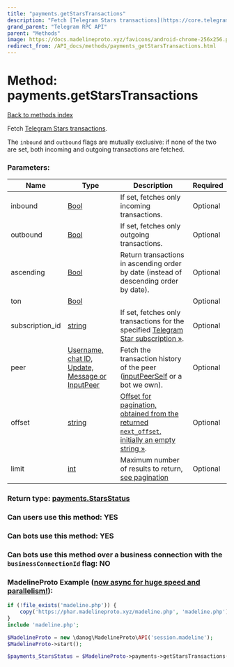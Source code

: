 ```yaml
---
title: "payments.getStarsTransactions"
description: "Fetch [Telegram Stars transactions](https://core.telegram.org/api/stars#balance-and-transaction-history)."
grand_parent: "Telegram RPC API"
parent: "Methods"
image: https://docs.madelineproto.xyz/favicons/android-chrome-256x256.png
redirect_from: /API_docs/methods/payments_getStarsTransactions.html
---
```

# Method: payments.getStarsTransactions
[Back to methods index](index.html)



Fetch [Telegram Stars transactions](https://core.telegram.org/api/stars#balance-and-transaction-history).

The `inbound` and `outbound` flags are mutually exclusive: if none of the two are set, both incoming and outgoing transactions are fetched.

### Parameters:

| Name     |    Type       | Description | Required |
|----------|---------------|-------------|----------|
|inbound|[Bool](/API_docs/types/Bool.html) | If set, fetches only incoming transactions. | Optional|
|outbound|[Bool](/API_docs/types/Bool.html) | If set, fetches only outgoing transactions. | Optional|
|ascending|[Bool](/API_docs/types/Bool.html) | Return transactions in ascending order by date (instead of descending order by date). | Optional|
|ton|[Bool](/API_docs/types/Bool.html) |  | Optional|
|subscription\_id|[string](/API_docs/types/string.html) | If set, fetches only transactions for the specified [Telegram Star subscription »](https://core.telegram.org/api/stars#star-subscriptions). | Optional|
|peer|[Username, chat ID, Update, Message or InputPeer](/API_docs/types/InputPeer.html) | Fetch the transaction history of the peer ([inputPeerSelf](../constructors/inputPeerSelf.html) or a bot we own). | Optional|
|offset|[string](/API_docs/types/string.html) | [Offset for pagination, obtained from the returned `next_offset`, initially an empty string »](https://core.telegram.org/api/offsets). | Optional|
|limit|[int](/API_docs/types/int.html) | Maximum number of results to return, [see pagination](https://core.telegram.org/api/offsets) | Optional|


### Return type: [payments.StarsStatus](/API_docs/types/payments.StarsStatus.html)

### Can users use this method: **YES**


### Can bots use this method: **YES**


### Can bots use this method over a business connection with the `businessConnectionId` flag: **NO**


### MadelineProto Example ([now async for huge speed and parallelism!](https://docs.madelineproto.xyz/docs/ASYNC.html)):


```php
if (!file_exists('madeline.php')) {
    copy('https://phar.madelineproto.xyz/madeline.php', 'madeline.php');
}
include 'madeline.php';

$MadelineProto = new \danog\MadelineProto\API('session.madeline');
$MadelineProto->start();

$payments_StarsStatus = $MadelineProto->payments->getStarsTransactions(inbound: $Bool, outbound: $Bool, ascending: $Bool, ton: $Bool, subscription_id: 'string', peer: $InputPeer, offset: 'string', limit: $int, );
```

